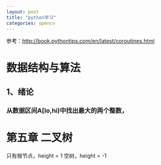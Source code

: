 ```yaml
---
layout: post
title: "python学习"
categories: opencv
---
```

参考：http://book.pythontips.com/en/latest/coroutines.html
# 数据结构与算法
## 1、绪论
### 从数据区间A[lo,hi)中找出最大的两个整数，





# 第五章 二叉树
只有根节点，height = 1
空树，height = -1